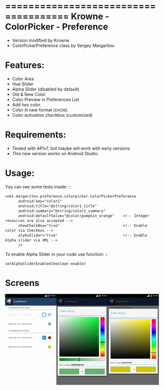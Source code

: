 =====================================
  Krowne - ColorPicker - Preference 
=====================================

* Version modified by Krowne.
* ColorPickerPreference class by Sergey Margaritov.

Features:
=========

* Color Area
* Hue Slider
* Alpha Slider (disabled by default)
* Old & New Color
* Color Preview in Preferences List
* Add hex color.
* Color in new format (circle).
* Color activation checkbox (customized)

Requirements:
=============

* Tested with APIv7, but maybe will work with early versions
* This new version works on Android Studio.


Usage:
======

You can see some tests inside:
  ::

    <net.margaritov.preference.colorpicker.ColorPickerPreference
          android:key="color1"
          android:title="@string/color1_title"
          android:summary="@string/color1_summary"
          android:defaultValue="@color/pumpkin_orange"    <!-- Integer resources are also accepted -->
          showCheckBox="true"		                      <!-- Enable color via Checkbox -->
          alphaSlider="true"                              <!-- Enable Alpha slider via XML -->
          />

To enable Alpha Slider in your code use function:
  ::

    setAlphaSliderEnabled(boolean enable)

Screens
=======
![Alt text](https://github.com/Krowne/Krowne-ColorPicker-Preferences/blob/master/captures/colorpicker.png?raw=true "Captures")
